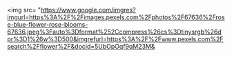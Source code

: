 <img src= "https://www.google.com/imgres?imgurl=https%3A%2F%2Fimages.pexels.com%2Fphotos%2F67636%2Frose-blue-flower-rose-blooms-67636.jpeg%3Fauto%3Dformat%252Ccompress%26cs%3Dtinysrgb%26dpr%3D1%26w%3D500&imgrefurl=https%3A%2F%2Fwww.pexels.com%2Fsearch%2Fflower%2F&docid=5UbOpOqf9qM23M&
